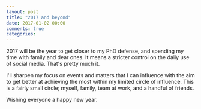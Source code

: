 ```yaml
---
layout: post
title: "2017 and beyond"
date: 2017-01-02 00:00
comments: true
categories:
---
```


2017 will be the year to get closer to my PhD defense, and spending my time with family and dear ones. It means a stricter control on the daily use of social media. That's pretty much it.

I'll sharpen my focus on events and matters that I can influence with the aim to get better at achieving the most within my limited circle of influence. This is a fairly small circle; myself, family, team at work, and a handful of friends.

Wishing everyone a happy new year.